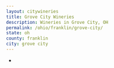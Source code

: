 ```yaml
---
layout: citywineries
title: Grove City Wineries
description: Wineries in Grove City, OH
permalink: /ohio/franklin/grove-city/
state: oh
county: franklin
city: grove city
---
```

-
